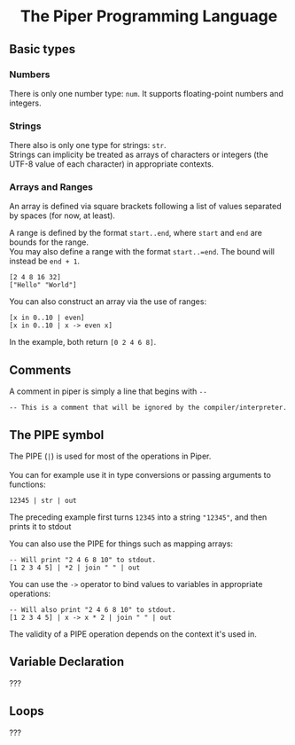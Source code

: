<h1 style="text-align: center;">The Piper Programming Language</h1>

## Basic types

### Numbers

There is only one number type: `num`. It supports floating-point numbers and integers.

### Strings
There also is only one type for strings: `str`.<br>
Strings can implicity be treated as arrays of characters or integers (the UTF-8 value of each character) in appropriate contexts.

### Arrays and Ranges
An array is defined via square brackets following a list of values separated by spaces (for now, at least).

A range is defined by the format `start..end`, where `start` and `end` are bounds for the range.<br>
You may also define a range with the format `start..=end`. The bound will instead be `end + 1`.
```
[2 4 8 16 32]
["Hello" "World"]
```

You can also construct an array via the use of ranges:

```
[x in 0..10 | even] 
[x in 0..10 | x -> even x]
```

In the example, both return `[0 2 4 6 8]`.

## Comments
A comment in piper is simply a line that begins with `--`

```
-- This is a comment that will be ignored by the compiler/interpreter.
```

## The PIPE symbol
The PIPE (`|`) is used for most of the operations in Piper. <br>\
You can for example use it in type conversions or passing arguments to functions:
```
12345 | str | out
```

The preceding example first turns `12345` into a string `"12345"`, and then prints it to stdout

You can also use the PIPE for things such as mapping arrays:

```
-- Will print "2 4 6 8 10" to stdout.
[1 2 3 4 5] | *2 | join " " | out

```

You can use the `->` operator to bind values to variables in appropriate operations:

```
-- Will also print "2 4 6 8 10" to stdout.
[1 2 3 4 5] | x -> x * 2 | join " " | out
```

The validity of a PIPE operation depends on the context it's used in.<br>

## Variable Declaration
???

## Loops
???


